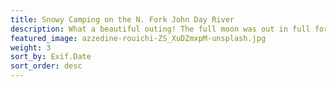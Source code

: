 ```yaml
---
title: Snowy Camping on the N. Fork John Day River
description: What a beautiful outing! The full moon was out in full force, reflecting off of the light dusting of snow that was on the ground. During the day, I was able to get some cool shots of the partially frozen river. Included also in this album are some photos from the drive. I hopped off I-84 at Baker City before heading to Sumpter, then on through Granite on NF-73 (a new route for me!) On the way  back to Walla Walla I continued on this route, where I photographed a beautiful homestead on a massive slice of pasture land nestled in this quiet corner of the blues. Finally, I re-connected with the interstate at Hilgard junction.
featured_image: azzedine-rouichi-ZS_XuDZmxpM-unsplash.jpg
weight: 3
sort_by: Exif.Date
sort_order: desc
---
```

